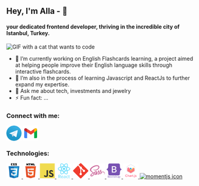 <h2> Hey, I'm Alla - 👋 </h2>
<h4>your dedicated frontend developer, thriving in the incredible city of Istanbul, Turkey.</h4>

<p><img src="./images/gimmeCode.gif" width="200px" alt="GIF with a cat that wants to code"></p>

- 🔭 I’m currently working on English Flashcards learning, a project aimed at helping people improve their English language skills through interactive flashcards.
- 🌱 I’m also in the process of learning Javascript and ReactJs to further expand my expertise.
- 💬 Ask me about tech, investments and jewelry
- ⚡ Fun fact: ...

<h3>Connect with me:</h3>
<a href="https://t.me/NesyaNesya" target="_blank"><img align="center" src="./icons/telegram.svg" alt="telegram icon" height="40" width="40" /></a>
<a href="mailto:melikhovainna@gmail.com" target="_blank"><img align="center" src="./icons/gmail.svg" alt="gmail icon" height="40" width="40" /></a>

<h3>Technologies:</h3>
<p align="left">
<a href="https://www.w3schools.com/css/" target="_blank" > <img src="./icons/css3.svg" alt="css3 icon" width="40" height="40"/> </a>
<a href="https://www.w3.org/html/" target="_blank"> <img src="./icons/html5.svg" alt="html5 icon" width="40" height="40"/> </a>
<a href="https://developer.mozilla.org/en-US/docs/Web/JavaScript" target="_blank" > <img src="./icons/javascript.svg" alt="javascript icon" width="40" height="40"/> </a> 
<a href="https://reactjs.org/" target="_blank" > <img src="./icons/react.svg" alt="react icon" width="40" height="40"/> </a>
<a href="https://git-scm.com/" target="_blank"> <img src="./icons/git.svg" alt="git icon" width="40" height="40"/> </a>
<a href="https://sass-lang.com" target="_blank" > <img src="./icons/sass.svg" alt="sass icon" width="40" height="40"/> </a>
<a href="https://getbootstrap.com" target="_blank"> <img src="./icons/bootstrap.svg" alt="bootstrap icon" width="40" height="40"/> </a> 
<a href="https://www.chartjs.org" target="_blank"> <img src="./icons/chart.svg" alt="chartjs icon" width="40" height="40"/> </a>
<a href="https://momentjs.com/" target="_blank"> <img src="./icons/momentjs.svg" alt="momentjs icon" width="40" height="40"/> </a>
</p>

